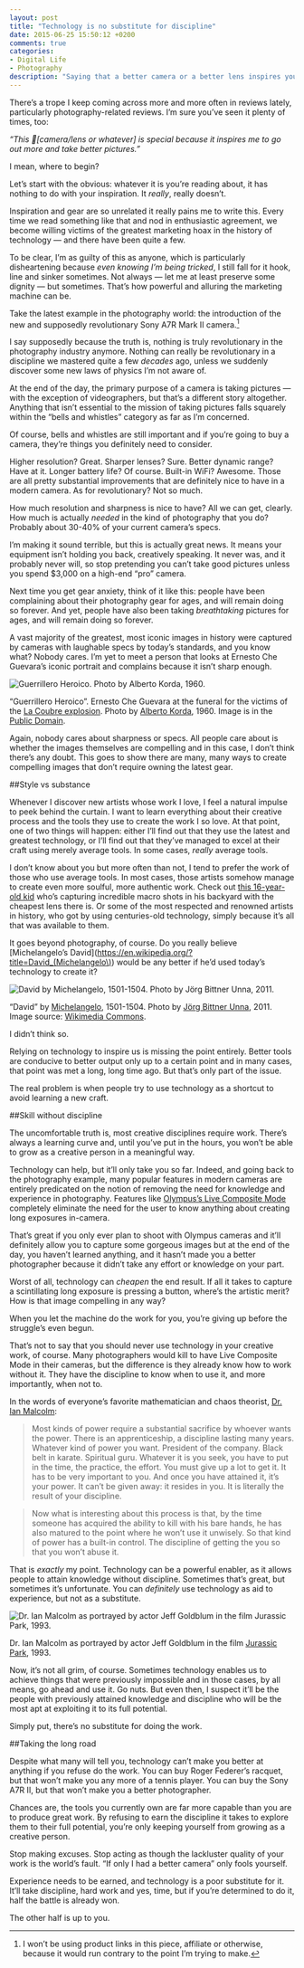 ```yaml
---
layout: post
title: "Technology is no substitute for discipline"
date: 2015-06-25 15:50:12 +0200
comments: true
categories: 
- Digital Life
- Photography
description: "Saying that a better camera or a better lens inspires you to go out more and take better pictures is not revolutionary, it’s just lazy."
---
```


There’s a trope I keep coming across more and more often in reviews lately, particularly photography-related reviews. I’m sure you’ve seen it plenty of times, too:

_“This [camera/lens or whatever] is special because it inspires me to go out more and take better pictures.”_

I mean, where to begin?

Let’s start with the obvious: whatever it is you’re reading about, it has nothing to do with your inspiration. It _really_, really doesn’t.

Inspiration and gear are so unrelated it really pains me to write this. Every time we read something like that and nod in enthusiastic agreement, we become willing victims of the greatest marketing hoax in the history of technology — and there have been quite a few.

To be clear, I’m as guilty of this as anyone, which is particularly disheartening because _even knowing I’m being tricked_, I still fall for it hook, line and sinker sometimes. Not always — let me at least preserve some dignity — but sometimes. That’s how powerful and alluring the marketing machine can be.

Take the latest example in the photography world: the introduction of the new and supposedly revolutionary Sony A7R Mark II camera.[^Photo1]

[^Photo1]: I won’t be using product links in this piece, affiliate or otherwise, because it would run contrary to the point I’m trying to make.

I say supposedly because the truth is, nothing is truly revolutionary in the photography industry anymore. Nothing can really be revolutionary in a discipline we mastered quite a few _decades_ ago, unless we suddenly discover some new laws of physics I’m not aware of.

At the end of the day, the primary purpose of a camera is taking pictures — with the exception of videographers, but that’s a different story altogether. Anything that isn’t essential to the mission of taking pictures falls squarely within the “bells and whistles” category as far as I’m concerned.

Of course, bells and whistles are still important and if you’re going to buy a camera, they’re things you definitely need to consider.

Higher resolution? Great. Sharper lenses? Sure. Better dynamic range? Have at it. Longer battery life? Of course. Built-in WiFi? Awesome. Those are all pretty substantial improvements that are definitely nice to have in a modern camera. As for revolutionary? Not so much.

How much resolution and sharpness is nice to have? All we can get, clearly. How much is actually _needed_ in the kind of photography that you do? Probably about 30-40% of your current camera’s specs.

I’m making it sound terrible, but this is actually great news. It means your equipment isn’t holding you back, creatively speaking. It never was, and it probably never will, so stop pretending you can’t take good pictures unless you spend $3,000 on a high-end “pro” camera.

Next time you get gear anxiety, think of it like this: people have been complaining about their photography gear for ages, and will remain doing so forever. And yet, people have also been taking _breathtaking_ pictures for ages, and will remain doing so forever.

A vast majority of the greatest, most iconic images in history were captured by cameras with laughable specs by today’s standards, and you know what? Nobody cares. I’m yet to meet a person that looks at Ernesto Che Guevara’s iconic portrait and complains because it isn’t sharp enough.

<p class="extra-width"><img src="https://c1.staticflickr.com/1/332/19144491375_998342c406_o.jpg" title="Guerrillero Heroico. Photo by Alberto Korda, 1960."/></p>

<p class="photo-credit">“Guerrillero Heroico”. Ernesto Che Guevara at the funeral for the victims of the <a href="https://en.wikipedia.org/wiki/La_Coubre_explosion">La Coubre explosion</a>. Photo by <a href="https://en.wikipedia.org/wiki/Alberto_Korda">Alberto Korda</a>, 1960. Image is in the <a href="https://en.wikipedia.org/wiki/Che_Guevara#/media/File:CheHigh.jpg">Public Domain</a>.</p>

Again, nobody cares about sharpness or specs. All people care about is whether the images themselves are compelling and in this case, I don’t think there’s any doubt. This goes to show there are many, many ways to create compelling images that don’t require owning the latest gear.


##Style vs substance 

Whenever I discover new artists whose work I love, I feel a natural impulse to peek behind the curtain. I want to learn everything about their creative process and the tools they use to create the work I so love. At that point, one of two things will happen: either I’ll find out that they use the latest and greatest technology, or I’ll find out that they’ve managed to excel at their craft using merely average tools. In some cases, _really_ average tools.

I don’t know about you but more often than not, I tend to prefer the work of those who use average tools. In most cases, those artists somehow manage to create even more soulful, more authentic work. Check out [this 16-year-old kid](https://iso.500px.com/amazing-macro-photos-shot-by-a-16-year-old-in-his-backyard/) who’s capturing incredible macro shots in his backyard with the cheapest lens there is. Or some of the most respected and renowned artists in history, who got by using centuries-old technology, simply because it’s all that was available to them.

It goes beyond photography, of course. Do you really believe [Michelangelo’s David](https://en.wikipedia.org/?title=David_(Michelangelo\)) would be any better if he’d used today’s technology to create it?

<p class="extra-width"><img src="https://c1.staticflickr.com/1/259/19119236636_dedcaf7e2e_o.jpg" title="David by Michelangelo, 1501-1504. Photo by Jörg Bittner Unna, 2011."/></p>

<p class="photo-credit">“David” by <a href="https://en.wikipedia.org/wiki/Michelangelo">Michelangelo</a>, 1501-1504. Photo by <a href="https://commons.wikimedia.org/wiki/User:Jörg_Bittner_Unna">Jörg Bittner Unna</a>, 2011. Image source: <a href="https://commons.wikimedia.org/wiki/Main_Page">Wikimedia Commons</a>.</p>

I didn’t think so.

Relying on technology to inspire us is missing the point entirely. Better tools are conducive to better output only up to a certain point and in many cases, that point was met a long, long time ago. But that’s only part of the issue.

The real problem is when people try to use technology as a shortcut to avoid learning a new craft.


##Skill without discipline

The uncomfortable truth is, most creative disciplines require work. There’s always a learning curve and, until you’ve put in the hours, you won’t be able to grow as a creative person in a meaningful way.

Technology can help, but it’ll only take you so far. Indeed, and going back to the photography example, many popular features in modern cameras are entirely predicated on the notion of removing the need for knowledge and experience in photography. Features like [Olympus’s Live Composite Mode](http://www.pekkapotka.com/journal/2014/5/22/live-composite-another-hidden-gem) completely eliminate the need for the user to know anything about creating long exposures in-camera.

That’s great if you only ever plan to shoot with Olympus cameras and it’ll definitely allow you to capture some gorgeous images but at the end of the day, you haven’t learned anything, and it hasn’t made you a better photographer because it didn’t take any effort or knowledge on your part.

Worst of all, technology can _cheapen_ the end result. If all it takes to capture a scintillating long exposure is pressing a button, where’s the artistic merit? How is that image compelling in any way?

When you let the machine do the work for you, you’re giving up before the struggle’s even begun.

That’s not to say that you should never use technology in your creative work, of course. Many photographers would kill to have Live Composite Mode in their cameras, but the difference is they already know how to work without it. They have the discipline to know when to use it, and more importantly, when not to.

In the words of everyone’s favorite mathematician and chaos theorist, [Dr. Ian Malcolm](http://www.stjohns-chs.org/english/Seventeenth/jur.html):

> Most kinds of power require a substantial sacrifice by whoever wants the power. There is an apprenticeship, a discipline lasting many years. Whatever kind of power you want. President of the company. Black belt in karate. Spiritual guru. Whatever it is you seek, you have to put in the time, the practice, the effort. You must give up a lot to get it. It has to be very important to you. And once you have attained it, it’s your power. It can’t be given away: it resides in you. It is literally the result of your discipline.

> Now what is interesting about this process is that, by the time someone has acquired the ability to kill with his bare hands, he has also matured to the point where he won’t use it unwisely. So that kind of power has a built-in control. The discipline of getting the you so that you won’t abuse it.

That is _exactly_ my point. Technology can be a powerful enabler, as it allows people to attain knowledge without discipline. Sometimes that’s great, but sometimes it’s unfortunate. You can _definitely_ use technology as aid to experience, but not as a substitute.

<p class="extra-width"><img src="https://c4.staticflickr.com/4/3856/18958867690_2145a86a93_o.jpg" title="Dr. Ian Malcolm as portrayed by actor Jeff Goldblum in the film Jurassic Park, 1993."></a>

<p class="photo-credit">Dr. Ian Malcolm as portrayed by actor Jeff Goldblum in the film <a href="http://www.imdb.com/title/tt0107290/">Jurassic Park</a>, 1993.</p>

Now, it’s not all grim, of course. Sometimes technology enables us to achieve things that were previously impossible and in those cases, by all means, go ahead and use it. Go nuts. But even then, I suspect it’ll be the people with previously attained knowledge and discipline who will be the most apt at exploiting it to its full potential.

Simply put, there’s no substitute for doing the work. 


##Taking the long road

Despite what many will tell you, technology can’t make you better at anything if you refuse do the work. You can buy Roger Federer’s racquet, but that won’t make you any more of a tennis player. You can buy the Sony A7R II, but that won’t make you a better photographer.

Chances are, the tools you currently own are far more capable than you are to produce great work. By refusing to earn the discipline it takes to explore them to their full potential, you’re only keeping yourself from growing as a creative person.

Stop making excuses. Stop acting as though the lackluster quality of your work is the world’s fault. “If only I had a better camera” only fools yourself.

Experience needs to be earned, and technology is a poor substitute for it. It’ll take discipline, hard work and yes, time, but if you’re determined to do it, half the battle is already won.

The other half is up to you.